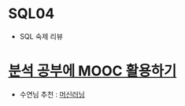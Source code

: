 # SQL04

- SQL 숙제 리뷰

# [분석 공부에 MOOC 활용하기](https://www.notion.so/MOOC-69a40a62c1f64e8d838ed39bd658d9e1)

- 수연님 추천 : [머신러닝](https://www.notion.so/MOOC-69a40a62c1f64e8d838ed39bd658d9e1)